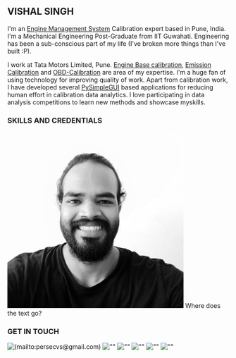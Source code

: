 ## VISHAL SINGH
I'm an [Engine Management System](http://www.autotap.com/techlibrary/intro_to_engine_management.asp) Calibration expert based in Pune, India. I'm a Mechanical Engineering Post-Graduate from IIT Guwahati. Engineering has been a sub-conscious part of my life (I've broken more things than I've built :P).

I work at Tata Motors Limited, Pune. [Engine Base calibration](https://www.mathworks.com/videos/engine-base-calibration-a-model-based-approach-for-the-air-charge-model-calibration-1525331994542.html), [Emission Calibration](https://dieselnet.com/tech/engine_emission-control.php) and [OBD-Calibration](https://x-engineer.org/automotive-engineering/internal-combustion-engines/diagnostics/on-board-diagnostics-obd-modes-operation-diagnostic-services/) are area of my expertise. I'm a huge fan of using technology for improving quality of work. Apart from calibration work, I have developed several [PySimpleGUI](https://pysimplegui.readthedocs.io/en/latest/readme/) based applications for reducing human effort in calibration data analytics. I love participating in data analysis competitions to learn new methods and showcase myskills.


### SKILLS AND CREDENTIALS

![Image](https://github.com/atomandspace/atomandspace.github.io/blob/main/profile/4943IN9U_400x400.jpg) Where does the text go?

### GET IN TOUCH

 ![(mailto:persecvs@gmail.com)](https://img.icons8.com/color/48/000000/gmail-new.png)    ![[""](https://twitter.com/vishal_5ingh)](https://img.icons8.com/color/48/000000/twitter--v1.png)    ![[""](https://www.linkedin.com/in/persecvs/)](https://img.icons8.com/fluency/48/000000/linkedin.png)    ![[""](https://github.com/atomandspace/)](https://img.icons8.com/color/48/000000/github--v1.png)    ![[""](https://www.kaggle.com/atomandspace)](https://img.icons8.com/windows/48/000000/kaggle.png)    ![[""](https://www.hackerrank.com/Atomand_space)](https://img.icons8.com/windows/48/000000/hackerrank.png)
